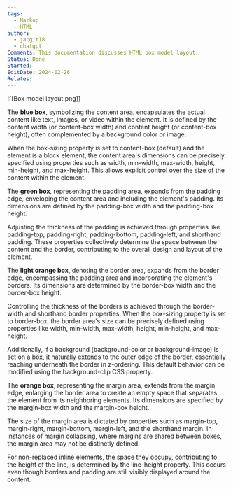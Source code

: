 ```yaml
---
tags:
  - Markup
  - HTML
author:
  - jacgit18
  - chatgpt
Comments: This documentation discusses HTML box model layout.
Status: Done
Started: 
EditDate: 2024-02-26
Relates:
---
```

![[Box model layout.png]]

The **blue box**, symbolizing the content area, encapsulates the actual content like text, images, or video within the element. It is defined by the content width (or content-box width) and content height (or content-box height), often complemented by a background color or image.

When the box-sizing property is set to content-box (default) and the element is a block element, the content area's dimensions can be precisely specified using properties such as width, min-width, max-width, height, min-height, and max-height. This allows explicit control over the size of the content within the element.

The **green box**, representing the padding area, expands from the padding edge, enveloping the content area and including the element's padding. Its dimensions are defined by the padding-box width and the padding-box height.

Adjusting the thickness of the padding is achieved through properties like padding-top, padding-right, padding-bottom, padding-left, and shorthand padding. These properties collectively determine the space between the content and the border, contributing to the overall design and layout of the element.


The **light orange box**, denoting the border area, expands from the border edge, encompassing the padding area and incorporating the element's borders. Its dimensions are determined by the border-box width and the border-box height.

Controlling the thickness of the borders is achieved through the border-width and shorthand border properties. When the box-sizing property is set to border-box, the border area's size can be precisely defined using properties like width, min-width, max-width, height, min-height, and max-height.

Additionally, if a background (background-color or background-image) is set on a box, it naturally extends to the outer edge of the border, essentially reaching underneath the border in z-ordering. This default behavior can be modified using the background-clip CSS property.


The **orange box**, representing the margin area, extends from the margin edge, enlarging the border area to create an empty space that separates the element from its neighboring elements. Its dimensions are specified by the margin-box width and the margin-box height.

The size of the margin area is dictated by properties such as margin-top, margin-right, margin-bottom, margin-left, and the shorthand margin. In instances of margin collapsing, where margins are shared between boxes, the margin area may not be distinctly defined.

For non-replaced inline elements, the space they occupy, contributing to the height of the line, is determined by the line-height property. This occurs even though borders and padding are still visibly displayed around the content.